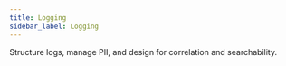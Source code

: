 ```yaml
---
title: Logging
sidebar_label: Logging
---
```


Structure logs, manage PII, and design for correlation and searchability.

